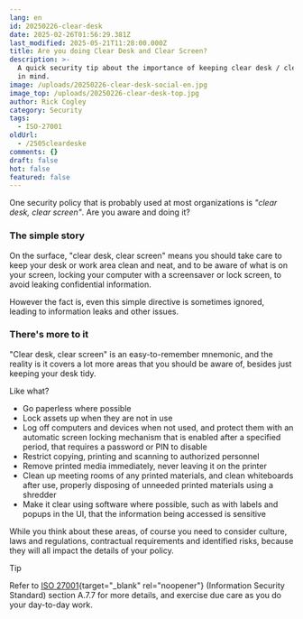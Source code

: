 ```yaml
---
lang: en
id: 20250226-clear-desk
date: 2025-02-26T01:56:29.381Z
last_modified: 2025-05-21T11:28:00.000Z
title: Are you doing Clear Desk and Clear Screen?
description: >-
  A quick security tip about the importance of keeping clear desk / clear screen
  in mind. 
image: /uploads/20250226-clear-desk-social-en.jpg
image_top: /uploads/20250226-clear-desk-top.jpg
author: Rick Cogley
category: Security
tags:
  - ISO-27001
oldUrl:
  - /2505cleardeske
comments: {}
draft: false
hot: false
featured: false
---
```

One security policy that is probably used at most organizations is *"clear desk, clear screen"*. Are you aware and doing it? 

<!--more-->

### The simple story
On the surface, "clear desk, clear screen" means you should take care to keep your desk or work area clean and neat, and to be aware of what is on your screen, locking your computer with a screensaver or lock screen, to avoid leaking confidential information. 

However the fact is, even this simple directive is sometimes ignored, leading to information leaks and other issues. 

### There's more to it

"Clear desk, clear screen" is an easy-to-remember mnemonic, and the reality is it covers a lot more areas that you should be aware of, besides just keeping your desk tidy. 

Like what? 

* Go paperless where possible
* Lock assets up when they are not in use
* Log off computers and devices when not used, and protect them with an automatic screen locking mechanism that is enabled after a specified period, that requires a password or PIN to disable
* Restrict copying, printing and scanning to authorized personnel
* Remove printed media immediately, never leaving it on the printer
* Clean up meeting rooms of any printed materials, and clean whiteboards after use, properly disposing of unneeded printed materials using a shredder
* Make it clear using software where possible, such as with labels and popups in the UI, that the information being accessed is sensitive

While you think about these areas, of course you need to consider culture, laws and regulations, contractual requirements and identified risks, because they will all impact the details of your policy. 

> [!tip]
>
> Refer to [ISO 27001](https://www.iso.org/standard/27001){target="_blank" rel="noopener"} (Information Security Standard) section A.7.7 for more details, and exercise due care as you do your day-to-day work.
